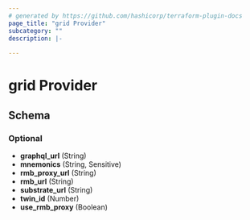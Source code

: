 ```yaml
---
# generated by https://github.com/hashicorp/terraform-plugin-docs
page_title: "grid Provider"
subcategory: ""
description: |-
  
---
```


# grid Provider





<!-- schema generated by tfplugindocs -->
## Schema

### Optional

- **graphql_url** (String)
- **mnemonics** (String, Sensitive)
- **rmb_proxy_url** (String)
- **rmb_url** (String)
- **substrate_url** (String)
- **twin_id** (Number)
- **use_rmb_proxy** (Boolean)
